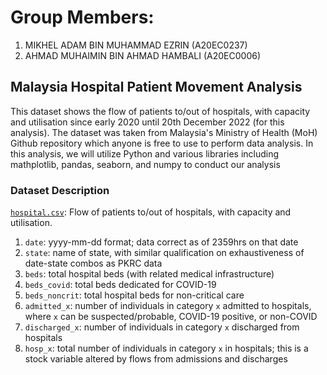 # **Group Members:**
1. MIKHEL ADAM BIN MUHAMMAD EZRIN (A20EC0237)
2. AHMAD MUHAIMIN BIN AHMAD HAMBALI (A20EC0006)

## **Malaysia Hospital Patient Movement Analysis**

This dataset shows the flow of patients to/out of hospitals, with capacity and utilisation since early 2020 until 20th December 2022 (for this analysis). The dataset was taken from Malaysia's Ministry of Health (MoH) Github repository which anyone is free to use to perform data analysis. In this analysis, we will utilize Python and various libraries including mathplotlib, pandas, seaborn, and numpy to conduct our analysis


### Dataset Description
[`hospital.csv`](hospital.csv): Flow of patients to/out of hospitals, with capacity and utilisation.

1) `date`: yyyy-mm-dd format; data correct as of 2359hrs on that date
2) `state`: name of state, with similar qualification on exhaustiveness of date-state combos as PKRC data
3) `beds`: total hospital beds (with related medical infrastructure)
3) `beds_covid`: total beds dedicated for COVID-19
4) `beds_noncrit`: total hospital beds for non-critical care
5) `admitted_x`: number of individuals in category `x` admitted to hospitals, where `x` can be suspected/probable, COVID-19 positive, or non-COVID
6) `discharged_x`: number of individuals in category `x` discharged from hospitals
7) `hosp_x`: total number of individuals in category `x` in hospitals; this is a stock variable altered by flows from admissions and discharges

 
